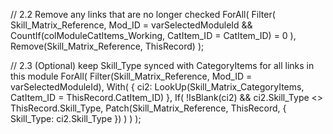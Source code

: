 // 2.2 Remove any links that are no longer checked
ForAll(
    Filter(
        Skill_Matrix_Reference,
        Mod_ID = varSelectedModuleId &&
        CountIf(colModuleCatItems_Working, CatItem_ID = CatItem_ID) = 0
    ),
    Remove(Skill_Matrix_Reference, ThisRecord)
);

// 2.3 (Optional) keep Skill_Type synced with CategoryItems for all links in this module
ForAll(
    Filter(Skill_Matrix_Reference, Mod_ID = varSelectedModuleId),
    With(
        { ci2: LookUp(Skill_Matrix_CategoryItems, CatItem_ID = ThisRecord.CatItem_ID) },
        If(
            !IsBlank(ci2) && ci2.Skill_Type <> ThisRecord.Skill_Type,
            Patch(Skill_Matrix_Reference, ThisRecord, { Skill_Type: ci2.Skill_Type })
        )
    )
);
